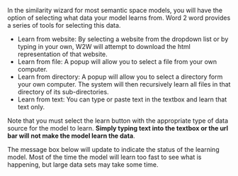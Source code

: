 In the similarity wizard for most semantic space models, you will have the option of selecting what data your model learns from. Word 2 word provides a series of tools for selecting this data.

  * Learn from website: By selecting a website from the dropdown list or by typing in your own, W2W will attempt to download the html representation of that website.
  * Learn from file: A popup will allow you to select a file from your own computer.
  * Learn from directory: A popup will allow you to select a directory form your own computer. The system will then recursively learn all files in that directory of its sub-directories.
  * Learn from text: You can type or paste text in the textbox and learn that text only.

Note that you must select the learn button with the appropriate type of data source for the model to learn. **Simply typing text into the textbox or the url bar will not make the model learn the data**.

The message box below will update to indicate the status of the learning model. Most of the time the model will learn too fast to see what is happening, but large data sets may take some time.
